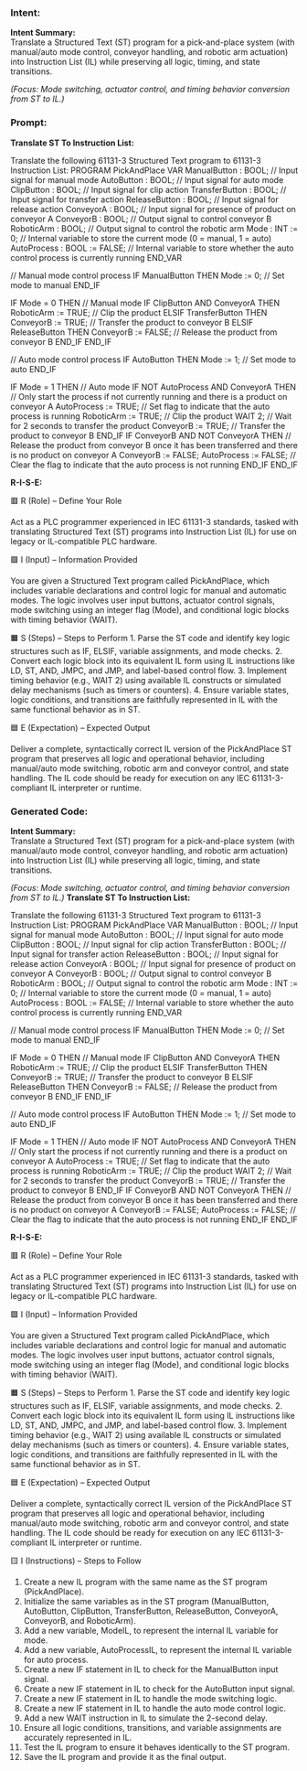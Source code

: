 ### Intent:
**Intent Summary:**  
Translate a Structured Text (ST) program for a pick-and-place system (with manual/auto mode control, conveyor handling, and robotic arm actuation) into Instruction List (IL) while preserving all logic, timing, and state transitions.  

*(Focus: Mode switching, actuator control, and timing behavior conversion from ST to IL.)*

### Prompt:
**Translate ST To Instruction List:**

Translate the following 61131-3 Structured Text program to 61131-3 Instruction List: PROGRAM PickAndPlace VAR ManualButton : BOOL; // Input signal for manual mode AutoButton : BOOL; // Input signal for auto mode ClipButton : BOOL; // Input signal for clip action TransferButton : BOOL; // Input signal for transfer action ReleaseButton : BOOL; // Input signal for release action ConveyorA : BOOL; // Input signal for presence of product on conveyor A ConveyorB : BOOL; // Output signal to control conveyor B RoboticArm : BOOL; // Output signal to control the robotic arm Mode : INT := 0; // Internal variable to store the current mode (0 = manual, 1 = auto) AutoProcess : BOOL := FALSE; // Internal variable to store whether the auto control process is currently running END_VAR

// Manual mode control process IF ManualButton THEN Mode := 0; // Set mode to manual END_IF

IF Mode = 0 THEN // Manual mode IF ClipButton AND ConveyorA THEN RoboticArm := TRUE; // Clip the product ELSIF TransferButton THEN ConveyorB := TRUE; // Transfer the product to conveyor B ELSIF ReleaseButton THEN ConveyorB := FALSE; // Release the product from conveyor B END_IF END_IF

// Auto mode control process IF AutoButton THEN Mode := 1; // Set mode to auto END_IF

IF Mode = 1 THEN // Auto mode IF NOT AutoProcess AND ConveyorA THEN // Only start the process if not currently running and there is a product on conveyor A AutoProcess := TRUE; // Set flag to indicate that the auto process is running RoboticArm := TRUE; // Clip the product WAIT 2; // Wait for 2 seconds to transfer the product ConveyorB := TRUE; // Transfer the product to conveyor B END_IF IF ConveyorB AND NOT ConveyorA THEN // Release the product from conveyor B once it has been transferred and there is no product on conveyor A ConveyorB := FALSE; AutoProcess := FALSE; // Clear the flag to indicate that the auto process is not running END_IF END_IF

**R-I-S-E:**

🟥 R (Role) – Define Your Role

Act as a PLC programmer experienced in IEC 61131-3 standards, tasked with translating Structured Text (ST) programs into Instruction List (IL) for use on legacy or IL-compatible PLC hardware.

🟩 I (Input) – Information Provided

You are given a Structured Text program called PickAndPlace, which includes variable declarations and control logic for manual and automatic modes. The logic involves user input buttons, actuator control signals, mode switching using an integer flag (Mode), and conditional logic blocks with timing behavior (WAIT).

🟧 S (Steps) – Steps to Perform
	1.	Parse the ST code and identify key logic structures such as IF, ELSIF, variable assignments, and mode checks.
	2.	Convert each logic block into its equivalent IL form using IL instructions like LD, ST, AND, JMPC, and JMP, and label-based control flow.
	3.	Implement timing behavior (e.g., WAIT 2) using available IL constructs or simulated delay mechanisms (such as timers or counters).
	4.	Ensure variable states, logic conditions, and transitions are faithfully represented in IL with the same functional behavior as in ST.

🟦 E (Expectation) – Expected Output

Deliver a complete, syntactically correct IL version of the PickAndPlace ST program that preserves all logic and operational behavior, including manual/auto mode switching, robotic arm and conveyor control, and state handling. The IL code should be ready for execution on any IEC 61131-3-compliant IL interpreter or runtime.

### Generated Code:
**Intent Summary:**  
Translate a Structured Text (ST) program for a pick-and-place system (with manual/auto mode control, conveyor handling, and robotic arm actuation) into Instruction List (IL) while preserving all logic, timing, and state transitions.  

*(Focus: Mode switching, actuator control, and timing behavior conversion from ST to IL.)*
**Translate ST To Instruction List:**

Translate the following 61131-3 Structured Text program to 61131-3 Instruction List: PROGRAM PickAndPlace VAR ManualButton : BOOL; // Input signal for manual mode AutoButton : BOOL; // Input signal for auto mode ClipButton : BOOL; // Input signal for clip action TransferButton : BOOL; // Input signal for transfer action ReleaseButton : BOOL; // Input signal for release action ConveyorA : BOOL; // Input signal for presence of product on conveyor A ConveyorB : BOOL; // Output signal to control conveyor B RoboticArm : BOOL; // Output signal to control the robotic arm Mode : INT := 0; // Internal variable to store the current mode (0 = manual, 1 = auto) AutoProcess : BOOL := FALSE; // Internal variable to store whether the auto control process is currently running END_VAR

// Manual mode control process IF ManualButton THEN Mode := 0; // Set mode to manual END_IF

IF Mode = 0 THEN // Manual mode IF ClipButton AND ConveyorA THEN RoboticArm := TRUE; // Clip the product ELSIF TransferButton THEN ConveyorB := TRUE; // Transfer the product to conveyor B ELSIF ReleaseButton THEN ConveyorB := FALSE; // Release the product from conveyor B END_IF END_IF

// Auto mode control process IF AutoButton THEN Mode := 1; // Set mode to auto END_IF

IF Mode = 1 THEN // Auto mode IF NOT AutoProcess AND ConveyorA THEN // Only start the process if not currently running and there is a product on conveyor A AutoProcess := TRUE; // Set flag to indicate that the auto process is running RoboticArm := TRUE; // Clip the product WAIT 2; // Wait for 2 seconds to transfer the product ConveyorB := TRUE; // Transfer the product to conveyor B END_IF IF ConveyorB AND NOT ConveyorA THEN // Release the product from conveyor B once it has been transferred and there is no product on conveyor A ConveyorB := FALSE; AutoProcess := FALSE; // Clear the flag to indicate that the auto process is not running END_IF END_IF

**R-I-S-E:**

🟥 R (Role) – Define Your Role

Act as a PLC programmer experienced in IEC 61131-3 standards, tasked with translating Structured Text (ST) programs into Instruction List (IL) for use on legacy or IL-compatible PLC hardware.

🟩 I (Input) – Information Provided

You are given a Structured Text program called PickAndPlace, which includes variable declarations and control logic for manual and automatic modes. The logic involves user input buttons, actuator control signals, mode switching using an integer flag (Mode), and conditional logic blocks with timing behavior (WAIT).

🟧 S (Steps) – Steps to Perform
	1.	Parse the ST code and identify key logic structures such as IF, ELSIF, variable assignments, and mode checks.
	2.	Convert each logic block into its equivalent IL form using IL instructions like LD, ST, AND, JMPC, and JMP, and label-based control flow.
	3.	Implement timing behavior (e.g., WAIT 2) using available IL constructs or simulated delay mechanisms (such as timers or counters).
	4.	Ensure variable states, logic conditions, and transitions are faithfully represented in IL with the same functional behavior as in ST.

🟦 E (Expectation) – Expected Output

Deliver a complete, syntactically correct IL version of the PickAndPlace ST program that preserves all logic and operational behavior, including manual/auto mode switching, robotic arm and conveyor control, and state handling. The IL code should be ready for execution on any IEC 61131-3-compliant IL interpreter or runtime.

🟨 I (Instructions) – Steps to Follow

1.	Create a new IL program with the same name as the ST program (PickAndPlace).
2.	Initialize the same variables as in the ST program (ManualButton, AutoButton, ClipButton, TransferButton, ReleaseButton, ConveyorA, ConveyorB, and RoboticArm).
3.	Add a new variable, ModeIL, to represent the internal IL variable for mode.
4.	Add a new variable, AutoProcessIL, to represent the internal IL variable for auto process.
5.	Create a new IF statement in IL to check for the ManualButton input signal.
6.	Create a new IF statement in IL to check for the AutoButton input signal.
7.	Create a new IF statement in IL to handle the mode switching logic.
8.	Create a new IF statement in IL to handle the auto mode control logic.
9.	Add a new WAIT instruction in IL to simulate the 2-second delay.
10.	Ensure all logic conditions, transitions, and variable assignments are accurately represented in IL.
11.	Test the IL program to ensure it behaves identically to the ST program.
12.	Save the IL program and provide it as the final output.
